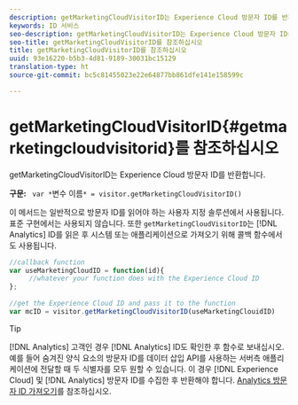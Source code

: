 ```yaml
---
description: getMarketingCloudVisitorID는 Experience Cloud 방문자 ID를 반환합니다.
keywords: ID 서비스
seo-description: getMarketingCloudVisitorID는 Experience Cloud 방문자 ID를 반환합니다.
seo-title: getMarketingCloudVisitorID를 참조하십시오
title: getMarketingCloudVisitorID를 참조하십시오
uuid: 93e16220-b5b3-4d81-9189-30031bc15129
translation-type: ht
source-git-commit: bc5c81455023e22e64877bb861dfe141e158599c

---
```



# getMarketingCloudVisitorID{#getmarketingcloudvisitorid}를 참조하십시오

getMarketingCloudVisitorID는 Experience Cloud 방문자 ID를 반환합니다.

**구문:** ` var *`변수 이름`* = visitor.getMarketingCloudVisitorID()`

이 메서드는 일반적으로 방문자 ID를 읽어야 하는 사용자 지정 솔루션에서 사용됩니다. 표준 구현에서는 사용되지 않습니다. 또한 `getMarketingCloudVisitorID`는 [!DNL Analytics] ID를 읽은 후 시스템 또는 애플리케이션으로 가져오기 위해 콜백 함수에서도 사용됩니다.

```js
//callback function 
var useMarketingCloudID = function(id){ 
     //whatever your function does with the Experience Cloud ID 
}; 
 
//get the Experience Cloud ID and pass it to the function 
var mcID = visitor.getMarketingCloudVisitorID(useMarketingClouidID)
```

>[!TIP]
>
>[!DNL Analytics] 고객인 경우 [!DNL Analytics] ID도 확인한 후 함수로 보내십시오. 예를 들어 숨겨진 양식 요소의 방문자 ID를 데이터 삽입 API를 사용하는 서버측 애플리케이션에 전달할 때 두 식별자를 모두 원할 수 있습니다. 이 경우 [!DNL Experience Cloud] 및 [!DNL Analytics] 방문자 ID를 수집한 후 반환해야 합니다. [Analytics 방문자 ID 가져오기](../../library/get-set/getanalyticsvisitorid.md)를 참조하십시오.

